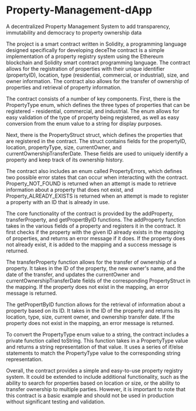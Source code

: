 # Property-Management-dApp
A decentralized Property Management System to add transparency, immutability and democracy to property ownership data

The project is a smart contract written in Solidity, a programming language designed specifically for developing deceThe contract is a simple implementation of a property registry system using the Ethereum blockchain and Solidity smart contract programming language. The contract allows for the registration of properties with their unique identifier (propertyID), location, type (residential, commercial, or industrial), size, and owner information. The contract also allows for the transfer of ownership of properties and retrieval of property information.

The contract consists of a number of key components. First, there is the PropertyType enum, which defines the three types of properties that can be registered - residential, commercial, and industrial. The enum allows for easy validation of the type of property being registered, as well as easy conversion from the enum value to a string for display purposes.

Next, there is the PropertyStruct struct, which defines the properties that are registered in the contract. The struct contains fields for the propertyID, location, propertyType, size, currentOwner, and currentOwnershipTransferDate. These fields are used to uniquely identify a property and keep track of its ownership history.

The contract also includes an enum called PropertyErrors, which defines two possible error states that can occur when interacting with the contract. Property_NOT_FOUND is returned when an attempt is made to retrieve information about a property that does not exist, and Property_ALREADY_EXISTS is returned when an attempt is made to register a property with an ID that is already in use.

The core functionality of the contract is provided by the addProperty, transferProperty, and getPropertByID functions. The addProperty function takes in the various fields of a property and registers it in the contract. It first checks if the property with the given ID already exists in the mapping of properties, and returns an error message if it does. If the property does not already exist, it is added to the mapping and a success message is returned.

The transferProperty function allows for the transfer of ownership of a property. It takes in the ID of the property, the new owner's name, and the date of the transfer, and updates the currentOwner and currentOwnershipTransferDate fields of the corresponding PropertyStruct in the mapping. If the property does not exist in the mapping, an error message is returned.

The getPropertByID function allows for the retrieval of information about a property based on its ID. It takes in the ID of the property and returns its location, type, size, current owner, and ownership transfer date. If the property does not exist in the mapping, an error message is returned.

To convert the PropertyType enum value to a string, the contract includes a private function called toString. This function takes in a PropertyType value and returns a string representation of that value. It uses a series of if/else statements to match the PropertyType value to the corresponding string representation.

Overall, the contract provides a simple and easy-to-use property registry system. It could be extended to include additional functionality, such as the ability to search for properties based on location or size, or the ability to transfer ownership to multiple parties. However, it is important to note that this contract is a basic example and should not be used in production without significant testing and validation.
